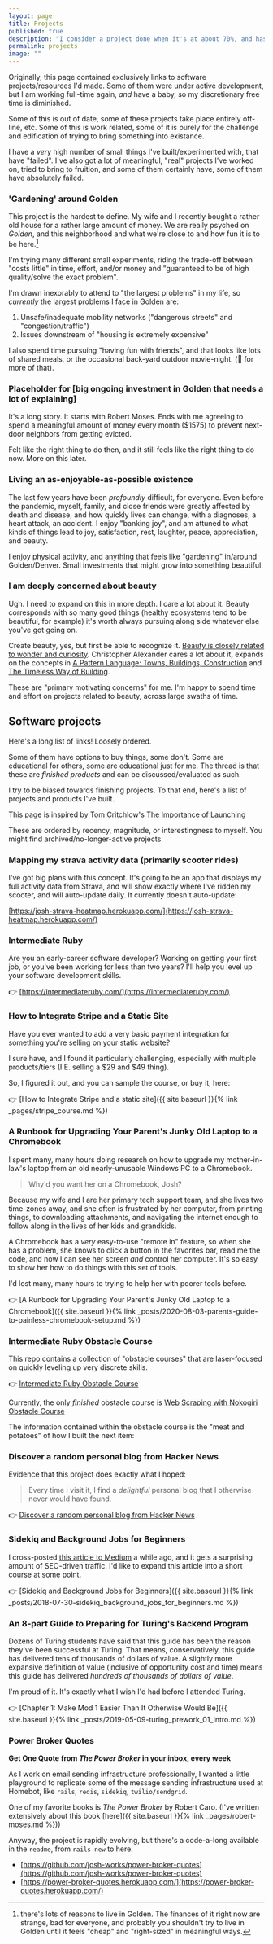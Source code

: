 ```yaml
---
layout: page
title: Projects
published: true
description: "I consider a project done when it's at about 70%, and has the capability to deliver value to others."
permalink: projects
image: ""
---
```


Originally, this page contained exclusively links to software projects/resources I'd made. Some of them were under active development, but I am working full-time again, _and_ have a baby, so my discretionary free time is diminished.

Some of this is out of date, some of these projects take place entirely off-line, etc. Some of this is work related, some of it is purely for the challenge and edification of trying to bring something into existance.

I have a _very_ high number of small things I've built/experimented with, that have "failed". I've also got a lot of meaningful, "real" projects I've worked on, tried to bring to fruition, and some of them certainly have, some of them have absolutely failed.

### 'Gardening' around Golden

This project is the hardest to define. My wife and I recently bought a rather old house for a rather large amount of money. We are really psyched on *Golden*, and this neighborhood and what we're close to and how fun it is to be here.[^other-reasons]

[^other-reasons]: there's lots of reasons to live in Golden. The finances of it right now are strange, bad for everyone, and probably you shouldn't try to live in Golden until it feels "cheap" and "right-sized" in meaningful ways.

I'm trying many different small experiments, riding the trade-off between "costs little" in time, effort, and/or money and "guaranteed to be of high quality/solve the exact problem".

I'm drawn inexorably to attend to "the largest problems" in my life, so _currently_ the largest problems I face in Golden are:

1. Unsafe/inadequate mobility networks ("dangerous streets" and "congestion/traffic")
2. Issues downstream of "housing is extremely expensive"

I also spend time pursuing "having fun with friends", and that looks like lots of shared meals, or the occasional back-yard outdoor movie-night. (🤞 for more of that).

### Placeholder for [big ongoing investment in Golden that needs a lot of explaining]

It's a long story. It starts with Robert Moses. Ends with me agreeing to spend a meaningful amount of money every month ($1575) to prevent next-door neighbors from getting evicted.

Felt like the right thing to do then, and it still feels like the right thing to do now. More on this later.

### Living an as-enjoyable-as-possible existence

The last few years have been _profoundly_ difficult, for everyone. Even before the pandemic, myself, family, and close friends were greatly affected by death and disease, and how quickly lives can change, with a diagnoses, a heart attack, an accident. I enjoy "banking joy", and am attuned to what kinds of things lead to joy, satisfaction, rest, laughter, peace, appreciation, and beauty.

I enjoy physical activity, and anything that feels like "gardening" in/around Golden/Denver. Small investments that might grow into something beautiful.

### I am deeply concerned about beauty

Ugh. I need to expand on this in more depth. I care a lot about it. Beauty corresponds with so many good things (healthy ecosystems tend to be beautiful, for example) it's worth always pursuing along side whatever else you've got going on.

Create beauty, yes, but first be able to recognize it. [Beauty is closely related to wonder and curiosity](https://josh.works/driven-by-compression-progress-novelty-humor-interestingness-curiosity-creativity). Christopher Alexander cares a lot about it, expands on the concepts in [A Pattern Language: Towns, Buildings, Construction](https://www.amazon.com/Pattern-Language-Buildings-Construction-Environmental/dp/0195019199) and [The Timeless Way of Building](https://www.amazon.com/Timeless-Way-Building-Christopher-Alexander/dp/0195024028/ref=pd_bxgy_sccl_1/144-1216185-6526842?pd_rd_w=DshvC&content-id=amzn1.sym.7757a8b5-874e-4a67-9d85-54ed32f01737&pf_rd_p=7757a8b5-874e-4a67-9d85-54ed32f01737&pf_rd_r=V2PSNKFRV1FHPZP3H4BW&pd_rd_wg=qOa8d&pd_rd_r=a46fbe02-fb2f-49e9-a3e8-cc8277ff3b66&pd_rd_i=0195024028&psc=1).

These are "primary motivating concerns" for me. I'm happy to spend time and effort on projects related to beauty, across large swaths of time. 

## Software projects

Here's a long list of links! Loosely ordered.

Some of them have options to buy things, some don't. Some are educational for others, some are educational just for me. The thread is that these are _finished products_ and can be discussed/evaluated as such.

I try to be biased towards finishing projects. To that end, here's a list of projects and products I've built.

This page is inspired by Tom Critchlow's [The Importance of Launching](https://tomcritchlow.com/2017/01/26/f-yeah-side-projects/)

These are ordered by recency, magnitude, or interestingness to myself. You might find archived/no-longer-active projects


### Mapping my strava activity data (primarily scooter rides)

I've got big plans with this concept. It's going to be an app that displays my full activity data from Strava, and will show exactly where I've ridden my scooter, and will auto-update daily. It currently doesn't auto-update:

[https://josh-strava-heatmap.herokuapp.com/](https://josh-strava-heatmap.herokuapp.com/)


### Intermediate Ruby

Are you an early-career software developer? Working on getting your first job, or you've been working for less than two years? I'll help you level up your software development skills.

👉 [https://intermediateruby.com/](https://intermediateruby.com/)

### How to Integrate Stripe and a Static Site

Have you ever wanted to add a very basic payment integration for something you're selling on your static website?

I sure have, and I found it particularly challenging, especially with multiple products/tiers (I.E. selling a $29 and $49 thing).

So, I figured it out, and you can sample the course, or buy it, here:

👉 [How to Integrate Stripe and a static site]({{ site.baseurl }}{% link _pages/stripe_course.md %})

### A Runbook for Upgrading Your Parent's Junky Old Laptop to a Chromebook

I spent many, many hours doing research on how to upgrade my mother-in-law's laptop from an old nearly-unusable Windows PC to a Chromebook.

> Why'd you want her on a Chromebook, Josh?

Because my wife and I are her primary tech support team, and she lives two time-zones away, and she often is frustrated by her computer, from printing things, to downloading attachments, and navigating the internet enough to follow along in the lives of her kids and grandkids.

A Chromebook has a _very_ easy-to-use "remote in" feature, so when she has a problem, she knows to click a button in the favorites bar, read me the code, and now I can see her screen _and_ control her computer. It's so easy to show her how to do things with this set of tools.

I'd lost many, many hours to trying to help her with poorer tools before.

👉 [A Runbook for Upgrading Your Parent's Junky Old Laptop to a Chromebook]({{ site.baseurl }}{% link _posts/2020-08-03-parents-guide-to-painless-chromebook-setup.md %})

### Intermediate Ruby Obstacle Course

This repo contains a collection of "obstacle courses" that are laser-focused on quickly leveling up very discrete skills.

👉 [Intermediate Ruby Obstacle Course](https://github.com/josh-works/intermediate_ruby_obstacle_course)

Currently, the only _finished_ obstacle course is [Web Scraping with Nokogiri Obstacle Course](https://github.com/josh-works/intermediate_ruby_obstacle_course/tree/main/nokogiri)

The information contained within the obstacle course is the "meat and potatoes" of how I built the next item:

### Discover a random personal blog from Hacker News

Evidence that this project does exactly what I hoped:

> Every time I visit it, I find a _delightful_ personal blog that I otherwise never would have found.

👉 [Discover a random personal blog from Hacker News](https://random-hn-blog.herokuapp.com/)

### Sidekiq and Background Jobs for Beginners

I cross-posted [this article to Medium](https://josh-works.medium.com/sidekiq-and-background-jobs-for-beginners-89c95fef786f) a while ago, and it gets a surprising amount of SEO-driven traffic. I'd like to expand this article into a short course at some point.

👉 [Sidekiq and Background Jobs for Beginners]({{ site.baseurl }}{% link _posts/2018-07-30-sidekiq_background_jobs_for_beginners.md %})

### An 8-part Guide to Preparing for Turing's Backend Program

Dozens of Turing students have said that this guide has been the reason they've been successful at Turing. That means, conservatively, this guide has delivered tens of thousands of dollars of value. A slightly more expansive definition of value (inclusive of opportunity cost and time) means this guide has delivered _hundreds of thousands of dollars of value_.

I'm proud of it. It's exactly what I wish I'd had before I attended Turing.

👉 [Chapter 1: Make Mod 1 Easier Than It Otherwise Would Be]({{ site.baseurl }}{% link _posts/2019-05-09-turing_prework_01_intro.md %})

### Power Broker Quotes

**Get One Quote from _The Power Broker_ in your inbox, every week**

As I work on email sending infrastructure professionally, I wanted a little playground to replicate some of the message sending infrastructure used at Homebot, like `rails`, `redis`, `sidekiq`, `twilio/sendgrid`.

One of my favorite books is _The Power Broker_ by Robert Caro. (I've written extensively about this book [here]({{ site.baseurl }}{% link _pages/robert-moses.md %}))

Anyway, the project is rapidly evolving, but there's a code-a-long available in the `readme`, from `rails new` to here.

- [https://github.com/josh-works/power-broker-quotes](https://github.com/josh-works/power-broker-quotes)
- [https://power-broker-quotes.herokuapp.com/](https://power-broker-quotes.herokuapp.com/)
